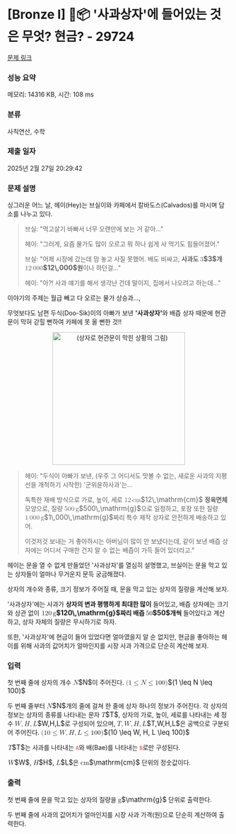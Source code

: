 # [Bronze I] 🍎📦 '사과상자'에 들어있는 것은 무엇? 현금? - 29724 

[문제 링크](https://www.acmicpc.net/problem/29724) 

### 성능 요약

메모리: 14316 KB, 시간: 108 ms

### 분류

사칙연산, 수학

### 제출 일자

2025년 2월 27일 20:29:42

### 문제 설명

<p>싱그러운 어느 날, 헤이(Hey)는 브실이와 카페에서 칼바도스(Calvados)를 마시며 담소를 나누고 있다. </p>

<blockquote>
<p>브실: "먹고살기 바빠서 너무 오랜만에 보는 거 같아..."</p>

<p>헤이: "그러게, 요즘 물가도 많이 오르고 뭐 하나 쉽게 사 먹기도 힘들어졌어."</p>

<p>브실: "어제 시장에 갔는데 맘 놓고 사질 못했어. 배도 비싸고, <strong>사과도 <mjx-container class="MathJax" jax="CHTML" style="font-size: 109%; position: relative;"><mjx-math class="MJX-TEX" aria-hidden="true"><mjx-mn class="mjx-n"><mjx-c class="mjx-c33"></mjx-c></mjx-mn></mjx-math><mjx-assistive-mml unselectable="on" display="inline"><math xmlns="http://www.w3.org/1998/Math/MathML"><mn>3</mn></math></mjx-assistive-mml><span aria-hidden="true" class="no-mathjax mjx-copytext">$3$</span></mjx-container>개 <mjx-container class="MathJax" jax="CHTML" style="font-size: 109%; position: relative;"><mjx-math class="MJX-TEX" aria-hidden="true"><mjx-mn class="mjx-n"><mjx-c class="mjx-c31"></mjx-c><mjx-c class="mjx-c32"></mjx-c></mjx-mn><mjx-mstyle><mjx-mspace style="width: 0.167em;"></mjx-mspace></mjx-mstyle><mjx-mn class="mjx-n"><mjx-c class="mjx-c30"></mjx-c><mjx-c class="mjx-c30"></mjx-c><mjx-c class="mjx-c30"></mjx-c></mjx-mn></mjx-math><mjx-assistive-mml unselectable="on" display="inline"><math xmlns="http://www.w3.org/1998/Math/MathML"><mn>12</mn><mstyle scriptlevel="0"><mspace width="0.167em"></mspace></mstyle><mn>000</mn></math></mjx-assistive-mml><span aria-hidden="true" class="no-mathjax mjx-copytext">$12\,000$</span></mjx-container>원</strong>이나 하던걸..."</p>

<p>헤이: "아?! 사과 얘기를 해서 생각난 건데  말이지, 집에서 나오려고 하는데..."</p>
</blockquote>

<p>이야기의 주제는 월급 빼고 다 오르는 물가 상승과..., </p>

<p>무엇보다도 남편 두식(Doo-Sik)이의 아빠가 보낸 <strong>'사과상자'</strong>와 배즙 상자 때문에 현관문이 막혀 갇힐 뻔하여 카페에 못 올 뻔한 것!!</p>

<p align="center"><img alt="(상자로 현관문이 막힌 상황의 그림)" src="https://upload.acmicpc.net/d7e85de5-8535-4f3f-8a8f-570d61f3375d/-/preview/" style="max_width: 100%; width: 300px; height: 300px;"></p>

<blockquote>
<p>헤이: "두식이 아빠가 보낸, (우주 그 어디서도 맛볼 수 없는, 새로운 사과의 지평선을 개척하기 시작한) '군위윤하사과'는...</p>

<p>독특한 재배 방식으로 가로, 높이, 세로 <mjx-container class="MathJax" jax="CHTML" style="font-size: 109%; position: relative;"><mjx-math class="MJX-TEX" aria-hidden="true"><mjx-mn class="mjx-n"><mjx-c class="mjx-c31"></mjx-c><mjx-c class="mjx-c32"></mjx-c></mjx-mn><mjx-mstyle><mjx-mspace style="width: 0.167em;"></mjx-mspace></mjx-mstyle><mjx-texatom texclass="ORD"><mjx-mi class="mjx-n"><mjx-c class="mjx-c63"></mjx-c><mjx-c class="mjx-c6D"></mjx-c></mjx-mi></mjx-texatom></mjx-math><mjx-assistive-mml unselectable="on" display="inline"><math xmlns="http://www.w3.org/1998/Math/MathML"><mn>12</mn><mstyle scriptlevel="0"><mspace width="0.167em"></mspace></mstyle><mrow data-mjx-texclass="ORD"><mi data-mjx-auto-op="false">cm</mi></mrow></math></mjx-assistive-mml><span aria-hidden="true" class="no-mathjax mjx-copytext">$12\,\mathrm{cm}$</span></mjx-container> <strong>정육면체</strong> 모양으로, 질량 <mjx-container class="MathJax" jax="CHTML" style="font-size: 109%; position: relative;"><mjx-math class="MJX-TEX" aria-hidden="true"><mjx-mn class="mjx-n"><mjx-c class="mjx-c35"></mjx-c><mjx-c class="mjx-c30"></mjx-c><mjx-c class="mjx-c30"></mjx-c></mjx-mn><mjx-mstyle><mjx-mspace style="width: 0.167em;"></mjx-mspace></mjx-mstyle><mjx-texatom texclass="ORD"><mjx-mi class="mjx-n"><mjx-c class="mjx-c67"></mjx-c></mjx-mi></mjx-texatom></mjx-math><mjx-assistive-mml unselectable="on" display="inline"><math xmlns="http://www.w3.org/1998/Math/MathML"><mn>500</mn><mstyle scriptlevel="0"><mspace width="0.167em"></mspace></mstyle><mrow data-mjx-texclass="ORD"><mi mathvariant="normal">g</mi></mrow></math></mjx-assistive-mml><span aria-hidden="true" class="no-mathjax mjx-copytext">$500\,\mathrm{g}$</span></mjx-container>으로 일정하고, 포장 또한 질량 <mjx-container class="MathJax" jax="CHTML" style="font-size: 109%; position: relative;"><mjx-math class="MJX-TEX" aria-hidden="true"><mjx-mn class="mjx-n"><mjx-c class="mjx-c31"></mjx-c></mjx-mn><mjx-mstyle><mjx-mspace style="width: 0.167em;"></mjx-mspace></mjx-mstyle><mjx-mn class="mjx-n"><mjx-c class="mjx-c30"></mjx-c><mjx-c class="mjx-c30"></mjx-c><mjx-c class="mjx-c30"></mjx-c></mjx-mn><mjx-mstyle><mjx-mspace style="width: 0.167em;"></mjx-mspace></mjx-mstyle><mjx-texatom texclass="ORD"><mjx-mi class="mjx-n"><mjx-c class="mjx-c67"></mjx-c></mjx-mi></mjx-texatom></mjx-math><mjx-assistive-mml unselectable="on" display="inline"><math xmlns="http://www.w3.org/1998/Math/MathML"><mn>1</mn><mstyle scriptlevel="0"><mspace width="0.167em"></mspace></mstyle><mn>000</mn><mstyle scriptlevel="0"><mspace width="0.167em"></mspace></mstyle><mrow data-mjx-texclass="ORD"><mi mathvariant="normal">g</mi></mrow></math></mjx-assistive-mml><span aria-hidden="true" class="no-mathjax mjx-copytext">$1\,000\,\mathrm{g}$</span></mjx-container>짜리 특수 제작 상자로 안전하게 배송하고 있어. </p>

<p>이것저것 보내는 거 좋아하시는 아버님이 많이 안 보냈다는데, 같이 보낸 배즙 상자에는 어디서 구매한 건지 알 수 없는 배즙이 가득 들어 있더라고."</p>
</blockquote>

<p>헤이는 문을 열 수 없게 만들었던 '사과상자'를 열심히 설명했고, 브실이는 문을 막고 있는 상자들이 얼마나 무거운지 문득 궁금해졌다. </p>

<p>상자의 개수와 종류, 크기 정보가 주어질 때, 문을 막고 있는 상자의 질량을 계산해 보자. </p>

<p>'사과상자'에는 사과가 <strong>상자의 변과 평행하게 최대한 많이</strong> 들어있고, 배즙 상자에는 크기와 상관 없이 <strong><mjx-container class="MathJax" jax="CHTML" style="font-size: 109%; position: relative;"> <mjx-math class="MJX-TEX" aria-hidden="true"><mjx-mn class="mjx-n"><mjx-c class="mjx-c31"></mjx-c><mjx-c class="mjx-c32"></mjx-c><mjx-c class="mjx-c30"></mjx-c></mjx-mn><mjx-mstyle><mjx-mspace style="width: 0.167em;"></mjx-mspace></mjx-mstyle><mjx-texatom texclass="ORD"><mjx-mi class="mjx-n"><mjx-c class="mjx-c67"></mjx-c></mjx-mi></mjx-texatom></mjx-math><mjx-assistive-mml unselectable="on" display="inline"><math xmlns="http://www.w3.org/1998/Math/MathML"><mn>120</mn><mstyle scriptlevel="0"><mspace width="0.167em"></mspace></mstyle><mrow data-mjx-texclass="ORD"><mi mathvariant="normal">g</mi></mrow></math></mjx-assistive-mml><span aria-hidden="true" class="no-mathjax mjx-copytext">$120\,\mathrm{g}$</span></mjx-container>짜리 배즙 <mjx-container class="MathJax" jax="CHTML" style="font-size: 109%; position: relative;"><mjx-math class="MJX-TEX" aria-hidden="true"><mjx-mn class="mjx-n"><mjx-c class="mjx-c35"></mjx-c><mjx-c class="mjx-c30"></mjx-c></mjx-mn></mjx-math><mjx-assistive-mml unselectable="on" display="inline"><math xmlns="http://www.w3.org/1998/Math/MathML"><mn>50</mn></math></mjx-assistive-mml><span aria-hidden="true" class="no-mathjax mjx-copytext">$50$</span></mjx-container>개씩</strong> 들어있다고 계산하고, 상자 자체의 질량은 무시하기로 하자. </p>

<p>또한, '사과상자'에 현금이 들어 있었다면 얼마였을지 알 순 없지만, 현금을 좋아하는 헤이를 위해 사과의 값어치가 얼마인지를 시장 사과 가격으로 단순히 계산해 보자. </p>

### 입력 

 <p>첫 번째 줄에 상자의 개수 <mjx-container class="MathJax" jax="CHTML" style="font-size: 109%; position: relative;"><mjx-math class="MJX-TEX" aria-hidden="true"><mjx-mi class="mjx-i"><mjx-c class="mjx-c1D441 TEX-I"></mjx-c></mjx-mi></mjx-math><mjx-assistive-mml unselectable="on" display="inline"><math xmlns="http://www.w3.org/1998/Math/MathML"><mi>N</mi></math></mjx-assistive-mml><span aria-hidden="true" class="no-mathjax mjx-copytext">$N$</span></mjx-container>이 주어진다. <mjx-container class="MathJax" jax="CHTML" style="font-size: 109%; position: relative;"><mjx-math class="MJX-TEX" aria-hidden="true"><mjx-mo class="mjx-n"><mjx-c class="mjx-c28"></mjx-c></mjx-mo><mjx-mn class="mjx-n"><mjx-c class="mjx-c31"></mjx-c></mjx-mn><mjx-mo class="mjx-n" space="4"><mjx-c class="mjx-c2264"></mjx-c></mjx-mo><mjx-mi class="mjx-i" space="4"><mjx-c class="mjx-c1D441 TEX-I"></mjx-c></mjx-mi><mjx-mo class="mjx-n" space="4"><mjx-c class="mjx-c2264"></mjx-c></mjx-mo><mjx-mn class="mjx-n" space="4"><mjx-c class="mjx-c31"></mjx-c><mjx-c class="mjx-c30"></mjx-c><mjx-c class="mjx-c30"></mjx-c></mjx-mn><mjx-mo class="mjx-n"><mjx-c class="mjx-c29"></mjx-c></mjx-mo></mjx-math><mjx-assistive-mml unselectable="on" display="inline"><math xmlns="http://www.w3.org/1998/Math/MathML"><mo stretchy="false">(</mo><mn>1</mn><mo>≤</mo><mi>N</mi><mo>≤</mo><mn>100</mn><mo stretchy="false">)</mo></math></mjx-assistive-mml><span aria-hidden="true" class="no-mathjax mjx-copytext">$(1 \leq N \leq 100)$</span> </mjx-container></p>

<p>두 번째 줄부터 <mjx-container class="MathJax" jax="CHTML" style="font-size: 109%; position: relative;"><mjx-math class="MJX-TEX" aria-hidden="true"><mjx-mi class="mjx-i"><mjx-c class="mjx-c1D441 TEX-I"></mjx-c></mjx-mi></mjx-math><mjx-assistive-mml unselectable="on" display="inline"><math xmlns="http://www.w3.org/1998/Math/MathML"><mi>N</mi></math></mjx-assistive-mml><span aria-hidden="true" class="no-mathjax mjx-copytext">$N$</span></mjx-container>개의 줄에 걸쳐 한 줄에 상자 하나의 정보가 주어진다. 각 상자의 정보는 상자의 종류를 나타내는 문자 <mjx-container class="MathJax" jax="CHTML" style="font-size: 109%; position: relative;"><mjx-math class="MJX-TEX" aria-hidden="true"><mjx-mi class="mjx-i"><mjx-c class="mjx-c1D447 TEX-I"></mjx-c></mjx-mi></mjx-math><mjx-assistive-mml unselectable="on" display="inline"><math xmlns="http://www.w3.org/1998/Math/MathML"><mi>T</mi></math></mjx-assistive-mml><span aria-hidden="true" class="no-mathjax mjx-copytext">$T$</span></mjx-container>, 상자의 가로, 높이, 세로를 나타내는 세 정수 <mjx-container class="MathJax" jax="CHTML" style="font-size: 109%; position: relative;"><mjx-math class="MJX-TEX" aria-hidden="true"><mjx-mi class="mjx-i"><mjx-c class="mjx-c1D44A TEX-I"></mjx-c></mjx-mi><mjx-mo class="mjx-n"><mjx-c class="mjx-c2C"></mjx-c></mjx-mo><mjx-mi class="mjx-i" space="2"><mjx-c class="mjx-c1D43B TEX-I"></mjx-c></mjx-mi><mjx-mo class="mjx-n"><mjx-c class="mjx-c2C"></mjx-c></mjx-mo><mjx-mi class="mjx-i" space="2"><mjx-c class="mjx-c1D43F TEX-I"></mjx-c></mjx-mi></mjx-math><mjx-assistive-mml unselectable="on" display="inline"><math xmlns="http://www.w3.org/1998/Math/MathML"><mi>W</mi><mo>,</mo><mi>H</mi><mo>,</mo><mi>L</mi></math></mjx-assistive-mml><span aria-hidden="true" class="no-mathjax mjx-copytext">$W,H,L$</span></mjx-container>로 구성되어 있으며, <mjx-container class="MathJax" jax="CHTML" style="font-size: 109%; position: relative;"><mjx-math class="MJX-TEX" aria-hidden="true"><mjx-mi class="mjx-i"><mjx-c class="mjx-c1D447 TEX-I"></mjx-c></mjx-mi><mjx-mo class="mjx-n"><mjx-c class="mjx-c2C"></mjx-c></mjx-mo><mjx-mi class="mjx-i" space="2"><mjx-c class="mjx-c1D44A TEX-I"></mjx-c></mjx-mi><mjx-mo class="mjx-n"><mjx-c class="mjx-c2C"></mjx-c></mjx-mo><mjx-mi class="mjx-i" space="2"><mjx-c class="mjx-c1D43B TEX-I"></mjx-c></mjx-mi><mjx-mo class="mjx-n"><mjx-c class="mjx-c2C"></mjx-c></mjx-mo><mjx-mi class="mjx-i" space="2"><mjx-c class="mjx-c1D43F TEX-I"></mjx-c></mjx-mi></mjx-math><mjx-assistive-mml unselectable="on" display="inline"><math xmlns="http://www.w3.org/1998/Math/MathML"><mi>T</mi><mo>,</mo><mi>W</mi><mo>,</mo><mi>H</mi><mo>,</mo><mi>L</mi></math></mjx-assistive-mml><span aria-hidden="true" class="no-mathjax mjx-copytext">$T,W,H,L$</span></mjx-container>은 공백으로 구분되어 주어진다. <mjx-container class="MathJax" jax="CHTML" style="font-size: 109%; position: relative;"><mjx-math class="MJX-TEX" aria-hidden="true"><mjx-mo class="mjx-n"><mjx-c class="mjx-c28"></mjx-c></mjx-mo><mjx-mn class="mjx-n"><mjx-c class="mjx-c31"></mjx-c><mjx-c class="mjx-c30"></mjx-c></mjx-mn><mjx-mo class="mjx-n" space="4"><mjx-c class="mjx-c2264"></mjx-c></mjx-mo><mjx-mi class="mjx-i" space="4"><mjx-c class="mjx-c1D44A TEX-I"></mjx-c></mjx-mi><mjx-mo class="mjx-n"><mjx-c class="mjx-c2C"></mjx-c></mjx-mo><mjx-mi class="mjx-i" space="2"><mjx-c class="mjx-c1D43B TEX-I"></mjx-c></mjx-mi><mjx-mo class="mjx-n"><mjx-c class="mjx-c2C"></mjx-c></mjx-mo><mjx-mi class="mjx-i" space="2"><mjx-c class="mjx-c1D43F TEX-I"></mjx-c></mjx-mi><mjx-mo class="mjx-n" space="4"><mjx-c class="mjx-c2264"></mjx-c></mjx-mo><mjx-mn class="mjx-n" space="4"><mjx-c class="mjx-c31"></mjx-c><mjx-c class="mjx-c30"></mjx-c><mjx-c class="mjx-c30"></mjx-c></mjx-mn><mjx-mo class="mjx-n"><mjx-c class="mjx-c29"></mjx-c></mjx-mo></mjx-math><mjx-assistive-mml unselectable="on" display="inline"><math xmlns="http://www.w3.org/1998/Math/MathML"><mo stretchy="false">(</mo><mn>10</mn><mo>≤</mo><mi>W</mi><mo>,</mo><mi>H</mi><mo>,</mo><mi>L</mi><mo>≤</mo><mn>100</mn><mo stretchy="false">)</mo></math></mjx-assistive-mml><span aria-hidden="true" class="no-mathjax mjx-copytext">$(10 \leq W, H, L \leq 100)$</span> </mjx-container></p>

<p><mjx-container class="MathJax" jax="CHTML" style="font-size: 109%; position: relative;"> <mjx-math class="MJX-TEX" aria-hidden="true"><mjx-mi class="mjx-i"><mjx-c class="mjx-c1D447 TEX-I"></mjx-c></mjx-mi></mjx-math><mjx-assistive-mml unselectable="on" display="inline"><math xmlns="http://www.w3.org/1998/Math/MathML"><mi>T</mi></math></mjx-assistive-mml><span aria-hidden="true" class="no-mathjax mjx-copytext">$T$</span></mjx-container>는 사과를 나타내는 <span style="color:#e74c3c;"><code>A</code></span>와 배(Bae)를 나타내는 <span style="color:#e74c3c;"><code>B</code></span>로만 구성된다. </p>

<p><mjx-container class="MathJax" jax="CHTML" style="font-size: 109%; position: relative;"> <mjx-math class="MJX-TEX" aria-hidden="true"><mjx-mi class="mjx-i"><mjx-c class="mjx-c1D44A TEX-I"></mjx-c></mjx-mi></mjx-math><mjx-assistive-mml unselectable="on" display="inline"><math xmlns="http://www.w3.org/1998/Math/MathML"><mi>W</mi></math></mjx-assistive-mml><span aria-hidden="true" class="no-mathjax mjx-copytext">$W$</span></mjx-container>, <mjx-container class="MathJax" jax="CHTML" style="font-size: 109%; position: relative;"><mjx-math class="MJX-TEX" aria-hidden="true"><mjx-mi class="mjx-i"><mjx-c class="mjx-c1D43B TEX-I"></mjx-c></mjx-mi></mjx-math><mjx-assistive-mml unselectable="on" display="inline"><math xmlns="http://www.w3.org/1998/Math/MathML"><mi>H</mi></math></mjx-assistive-mml><span aria-hidden="true" class="no-mathjax mjx-copytext">$H$</span></mjx-container>, <mjx-container class="MathJax" jax="CHTML" style="font-size: 109%; position: relative;"><mjx-math class="MJX-TEX" aria-hidden="true"><mjx-mi class="mjx-i"><mjx-c class="mjx-c1D43F TEX-I"></mjx-c></mjx-mi></mjx-math><mjx-assistive-mml unselectable="on" display="inline"><math xmlns="http://www.w3.org/1998/Math/MathML"><mi>L</mi></math></mjx-assistive-mml><span aria-hidden="true" class="no-mathjax mjx-copytext">$L$</span></mjx-container>은 <mjx-container class="MathJax" jax="CHTML" style="font-size: 109%; position: relative;"><mjx-math class="MJX-TEX" aria-hidden="true"><mjx-texatom texclass="ORD"><mjx-mi class="mjx-n"><mjx-c class="mjx-c63"></mjx-c><mjx-c class="mjx-c6D"></mjx-c></mjx-mi></mjx-texatom></mjx-math><mjx-assistive-mml unselectable="on" display="inline"><math xmlns="http://www.w3.org/1998/Math/MathML"><mrow data-mjx-texclass="ORD"><mi data-mjx-auto-op="false">cm</mi></mrow></math></mjx-assistive-mml><span aria-hidden="true" class="no-mathjax mjx-copytext">$\mathrm{cm}$</span></mjx-container> 단위의 정숫값이다. </p>

### 출력 

 <p>첫 번째 줄에 문을 막고 있는 상자의 질량을 <mjx-container class="MathJax" jax="CHTML" style="font-size: 109%; position: relative;"><mjx-math class="MJX-TEX" aria-hidden="true"><mjx-texatom texclass="ORD"><mjx-mi class="mjx-n"><mjx-c class="mjx-c67"></mjx-c></mjx-mi></mjx-texatom></mjx-math><mjx-assistive-mml unselectable="on" display="inline"><math xmlns="http://www.w3.org/1998/Math/MathML"><mrow data-mjx-texclass="ORD"><mi mathvariant="normal">g</mi></mrow></math></mjx-assistive-mml><span aria-hidden="true" class="no-mathjax mjx-copytext">$\mathrm{g}$</span></mjx-container> 단위로 출력한다. </p>

<p>두 번째 줄에 사과의 값어치가 얼마인지를 시장 사과 가격(원)으로 단순히 계산하여 출력한다. </p>

